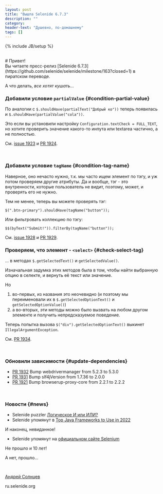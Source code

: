 ```yaml
---
layout: post
title: "Вышла Selenide 6.7.3"
description: ""
category:
header-text: "Душевно, по-домашнему"
tags: []
---
```

{% include JB/setup %}

<br>
# Привет!

<br>
Вы читаете пресс-релиз [Selenide 6.7.3](https://github.com/selenide/selenide/milestone/163?closed=1) в пиратском переводе.

А что делать, _все хотят кушать_...

### Добавили условие `partialValue` {#condition-partial-value}

По аналогии с `$.shouldHave(partialText("Добрый ко"))` теперь появилась и `$.shouldHave(partialValue("cola"))`.

Это если вы установили настройку `Configuration.textCheck = FULL_TEXT`, но хотите проверить значение какого-то инпута
или textarea частично, а не полностью.

См. [issue 1923](https://github.com/selenide/selenide/issues/1923) и [PR 1924](https://github.com/selenide/selenide/pull/1924).

<br>

### Добавили условие `tagName` {#condition-tag-name}

Наверное, оно нечасто нужно, т.к. мы часто ищем элемент по тэгу, и уж потом проверяем другие атрибуты.
Да и вообще, тэг - это внутренности, которые пользователь не видит, поэтому, может, и проверять его не нужно. 

Тем не менее, теперь вы можете проверять тэг:

`$(".btn-primary").shouldHave(tagName("button"));`

Или фильтровать коллекцию по тэгу:

`$$(byText("Submit!")).filterBy(tagName("button"));`

См. [issue 1928](https://github.com/selenide/selenide/issues/1928) и [PR 1929](https://github.com/selenide/selenide/pull/1929).

### Проверяем, что элемент - `<select>` {#check-select-tag}

... в методах `$.getSelectedText()` и `getSelectedValue()`.

Изначальная задумка этих методов была в том, чтобы найти выбранную опцию в селекте, и вернуть её текст или значение. 

Но 
1. во-первых, из названия это неочевидно (и поэтому мы переименовали их в `$.getSelectedOptionText()` и `getSelectedOptionValue()`)
2. а во-вторых, эти методы можно было вызвать на любом другом элементе и получить непредсказуемое поведение.

Теперь попытка вызова `$("div").getSelectedOptionText()` выкинет `IllegalArgumentException`.

См. [PR 1934](https://github.com/selenide/selenide/pull/1934).

<br>

### Обновили зависимости {#update-dependencies}

* [PR 1932](https://github.com/selenide/selenide/pull/1932) Bump webdrivermanager from 5.2.3 to 5.3.0
* [PR 1931](https://github.com/selenide/selenide/pull/1931) Bump slf4jVersion from 1.7.36 to 2.0.0
* [PR 1921](https://github.com/selenide/selenide/pull/1921) Bump browserup-proxy-core from 2.2.1 to 2.2.2

<br>

### Новости {#news}

* Selenide puzzler [Логическое И или ИЛИ?](/2022/08/22/selenide-puzzler/)
* Selenide упомянут в [Top Java Frameworks to Use in 2022](https://aglowiditsolutions.com/blog/top-java-frameworks/)


И наконец, невиданное!
* Selenide упомянут на [официальном сайте Selenium](https://www.selenium.dev/ecosystem/)<br>

Не прошло и 10 лет!

А нет, прошло...

<br>

[Андрей Солнцев](http://asolntsev.github.io/)

ru.selenide.org
